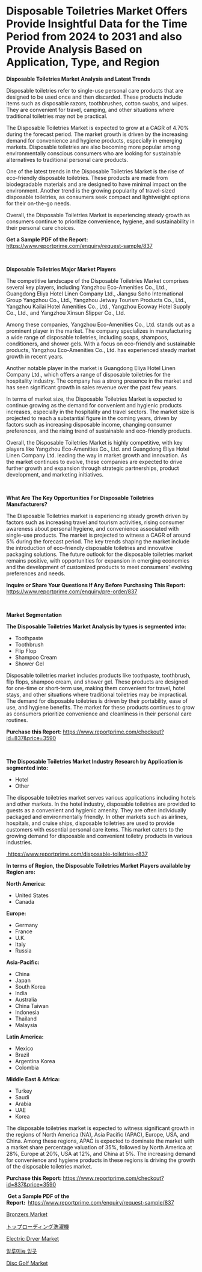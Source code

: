 <p><h1>Disposable Toiletries Market Offers Provide Insightful Data for the Time Period from 2024 to 2031 and also Provide Analysis Based on Application, Type, and Region</h1></p><p><strong>Disposable Toiletries Market Analysis and Latest Trends</strong></p>
<p><p>Disposable toiletries refer to single-use personal care products that are designed to be used once and then discarded. These products include items such as disposable razors, toothbrushes, cotton swabs, and wipes. They are convenient for travel, camping, and other situations where traditional toiletries may not be practical.</p><p>The Disposable Toiletries Market is expected to grow at a CAGR of 4.70% during the forecast period. The market growth is driven by the increasing demand for convenience and hygiene products, especially in emerging markets. Disposable toiletries are also becoming more popular among environmentally conscious consumers who are looking for sustainable alternatives to traditional personal care products.</p><p>One of the latest trends in the Disposable Toiletries Market is the rise of eco-friendly disposable toiletries. These products are made from biodegradable materials and are designed to have minimal impact on the environment. Another trend is the growing popularity of travel-sized disposable toiletries, as consumers seek compact and lightweight options for their on-the-go needs.</p><p>Overall, the Disposable Toiletries Market is experiencing steady growth as consumers continue to prioritize convenience, hygiene, and sustainability in their personal care choices.</p></p>
<p><strong>Get a Sample PDF of the Report:&nbsp;</strong> <a href="https://www.reportprime.com/enquiry/request-sample/837">https://www.reportprime.com/enquiry/request-sample/837</a></p>
<p>&nbsp;</p>
<p><strong>Disposable Toiletries Major Market Players</strong></p>
<p><p>The competitive landscape of the Disposable Toiletries Market comprises several key players, including Yangzhou Eco-Amenities Co., Ltd., Guangdong Eliya Hotel Linen Company Ltd., Jiangsu Soho International Group Yangzhou Co., Ltd., Yangzhou Jetway Tourism Products Co., Ltd., Yangzhou Kailai Hotel Amenities Co., Ltd., Yangzhou Ecoway Hotel Supply Co., Ltd., and Yangzhou Xinsun Slipper Co., Ltd. </p><p>Among these companies, Yangzhou Eco-Amenities Co., Ltd. stands out as a prominent player in the market. The company specializes in manufacturing a wide range of disposable toiletries, including soaps, shampoos, conditioners, and shower gels. With a focus on eco-friendly and sustainable products, Yangzhou Eco-Amenities Co., Ltd. has experienced steady market growth in recent years.</p><p>Another notable player in the market is Guangdong Eliya Hotel Linen Company Ltd., which offers a range of disposable toiletries for the hospitality industry. The company has a strong presence in the market and has seen significant growth in sales revenue over the past few years.</p><p>In terms of market size, the Disposable Toiletries Market is expected to continue growing as the demand for convenient and hygienic products increases, especially in the hospitality and travel sectors. The market size is projected to reach a substantial figure in the coming years, driven by factors such as increasing disposable income, changing consumer preferences, and the rising trend of sustainable and eco-friendly products.</p><p>Overall, the Disposable Toiletries Market is highly competitive, with key players like Yangzhou Eco-Amenities Co., Ltd. and Guangdong Eliya Hotel Linen Company Ltd. leading the way in market growth and innovation. As the market continues to evolve, these companies are expected to drive further growth and expansion through strategic partnerships, product development, and marketing initiatives.</p></p>
<p>&nbsp;</p>
<p><strong>What Are The Key Opportunities For Disposable Toiletries Manufacturers?</strong></p>
<p><p>The Disposable Toiletries market is experiencing steady growth driven by factors such as increasing travel and tourism activities, rising consumer awareness about personal hygiene, and convenience associated with single-use products. The market is projected to witness a CAGR of around 5% during the forecast period. The key trends shaping the market include the introduction of eco-friendly disposable toiletries and innovative packaging solutions. The future outlook for the disposable toiletries market remains positive, with opportunities for expansion in emerging economies and the development of customized products to meet consumers' evolving preferences and needs.</p></p>
<p><strong>Inquire or Share Your Questions If Any Before Purchasing This Report:</strong> <a href="https://www.reportprime.com/enquiry/pre-order/837">https://www.reportprime.com/enquiry/pre-order/837</a></p>
<p>&nbsp;</p>
<p><strong>Market Segmentation</strong></p>
<p><strong>The Disposable Toiletries Market Analysis by types is segmented into:</strong></p>
<p><ul><li>Toothpaste</li><li>Toothbrush</li><li>Flip Flop</li><li>Shampoo Cream</li><li>Shower Gel</li></ul></p>
<p><p>Disposable toiletries market includes products like toothpaste, toothbrush, flip flops, shampoo cream, and shower gel. These products are designed for one-time or short-term use, making them convenient for travel, hotel stays, and other situations where traditional toiletries may be impractical. The demand for disposable toiletries is driven by their portability, ease of use, and hygiene benefits. The market for these products continues to grow as consumers prioritize convenience and cleanliness in their personal care routines.</p></p>
<p><strong>Purchase this Report:&nbsp;</strong><a href="https://www.reportprime.com/checkout?id=837&price=3590">https://www.reportprime.com/checkout?id=837&price=3590</a></p>
<p>&nbsp;</p>
<p><strong>The Disposable Toiletries Market Industry Research by Application is segmented into:</strong></p>
<p><ul><li>Hotel</li><li>Other</li></ul></p>
<p><p>The disposable toiletries market serves various applications including hotels and other markets. In the hotel industry, disposable toiletries are provided to guests as a convenient and hygienic amenity. They are often individually packaged and environmentally friendly. In other markets such as airlines, hospitals, and cruise ships, disposable toiletries are used to provide customers with essential personal care items. This market caters to the growing demand for disposable and convenient toiletry products in various industries.</p></p>
<p><a href="https://www.reportprime.com/disposable-toiletries-r837">&nbsp;https://www.reportprime.com/disposable-toiletries-r837</a></p>
<p><strong>In terms of Region, the Disposable Toiletries Market Players available by Region are:</strong></p>
<p>
    <p> <strong> North America: </strong>
        <ul>
            <li>United States</li>
            <li>Canada</li>
        </ul>
        </p> 
    <p> <strong> Europe: </strong>
        <ul>
            <li>Germany</li>
            <li>France</li>
            <li>U.K.</li>
            <li>Italy</li>
            <li>Russia</li>
        </ul>
        </p> 
    <p> <strong> Asia-Pacific: </strong>
        <ul>
            <li>China</li>
            <li>Japan</li>
            <li>South Korea</li>
            <li>India</li>
            <li>Australia</li>
            <li>China Taiwan</li>
            <li>Indonesia</li>
            <li>Thailand</li>
            <li>Malaysia</li>
        </ul>
        </p> 
    <p> <strong> Latin America: </strong>
        <ul>
            <li>Mexico</li>
            <li>Brazil</li>
            <li>Argentina Korea</li>
            <li>Colombia</li>
        </ul>
        </p> 
    <p> <strong> Middle East & Africa: </strong>
        <ul>
            <li>Turkey</li>
            <li>Saudi</li>
            <li>Arabia</li>
            <li>UAE</li>
            <li>Korea</li>
        </ul>
    </p>
    </p>
<p><p>The disposable toiletries market is expected to witness significant growth in the regions of North America (NA), Asia Pacific (APAC), Europe, USA, and China. Among these regions, APAC is expected to dominate the market with a market share percentage valuation of 35%, followed by North America at 28%, Europe at 20%, USA at 12%, and China at 5%. The increasing demand for convenience and hygiene products in these regions is driving the growth of the disposable toiletries market.</p></p>
<p><strong>Purchase this Report: </strong><a href="https://www.reportprime.com/checkout?id=837&price=3590">https://www.reportprime.com/checkout?id=837&price=3590</a></p>
<p>&nbsp;<strong>Get a Sample PDF of the Report:&nbsp;&nbsp;</strong><a href="https://www.reportprime.com/enquiry/request-sample/837">https://www.reportprime.com/enquiry/request-sample/837</a></p>
<p><strong></strong></p>
<p><p><a href="https://issuu.com/reportprime-2/docs/bronzers-market-size-2030.pptx">Bronzers Market</a></p><p><a href="https://github.com/adcxff01450218/Market-Research-Report-List-2/blob/main/267490270448.md">トップローディング洗濯機</a></p><p><a href="https://issuu.com/reportprime-2/docs/electric-dryer-market-size-2030.pptx">Electric Dryer Market</a></p><p><a href="https://github.com/Elenrrera7685/Market-Research-Report-List-1/blob/main/611392968038.md">알루미늄 잉곳</a></p><p><a href="https://github.com/Whitneyboyettebo9kiw7yr13/Market-Research-Report-List-2/blob/main/disc-golf-market.md">Disc Golf Market</a></p></p>
